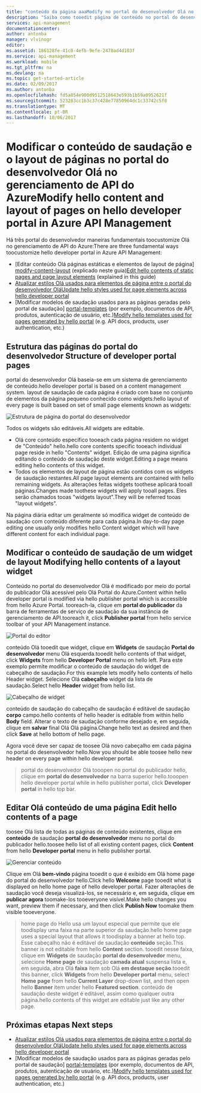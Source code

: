 ```yaml
---
title: "conteúdo da página aaaModify no portal do desenvolvedor Olá no gerenciamento de API do Azure | Microsoft Docs"
description: "Saiba como tooedit página de conteúdo no portal do desenvolvedor Olá no gerenciamento de API do Azure."
services: api-management
documentationcenter: 
author: antonba
manager: vlvinogr
editor: 
ms.assetid: 186128fe-41c0-4efb-9efe-2478ad4d103f
ms.service: api-management
ms.workload: mobile
ms.tgt_pltfrm: na
ms.devlang: na
ms.topic: get-started-article
ms.date: 02/09/2017
ms.author: antonba
ms.openlocfilehash: fd5a854e900d9512518643e593b1b59a0952621f
ms.sourcegitcommit: 523283cc1b3c37c428e77850964dc1c33742c5f0
ms.translationtype: MT
ms.contentlocale: pt-BR
ms.lasthandoff: 10/06/2017
---
```

# <a name="modify-hello-content-and-layout-of-pages-on-hello-developer-portal-in-azure-api-management"></a><span data-ttu-id="9d034-103">Modificar o conteúdo de saudação e o layout de páginas no portal do desenvolvedor Olá no gerenciamento de API do Azure</span><span class="sxs-lookup"><span data-stu-id="9d034-103">Modify hello content and layout of pages on hello developer portal in Azure API Management</span></span>
<span data-ttu-id="9d034-104">Há três portal do desenvolvedor maneiras fundamentais toocustomize Olá no gerenciamento de API do Azure:</span><span class="sxs-lookup"><span data-stu-id="9d034-104">There are three fundamental ways toocustomize hello developer portal in Azure API Management:</span></span>

* <span data-ttu-id="9d034-105">[Editar conteúdo Olá páginas estáticas e elementos de layout de página] [ modify-content-layout] (explicado neste guia)</span><span class="sxs-lookup"><span data-stu-id="9d034-105">[Edit hello contents of static pages and page layout elements][modify-content-layout] (explained in this guide)</span></span>
* <span data-ttu-id="9d034-106">[Atualizar estilos Olá usados para elementos de página entre o portal do desenvolvedor Olá][customize-styles]</span><span class="sxs-lookup"><span data-stu-id="9d034-106">[Update hello styles used for page elements across hello developer portal][customize-styles]</span></span>
* <span data-ttu-id="9d034-107">[Modificar modelos de saudação usados para as páginas geradas pelo portal de saudação] [ portal-templates] (por exemplo, documentos de API, produtos, autenticação de usuário, etc.)</span><span class="sxs-lookup"><span data-stu-id="9d034-107">[Modify hello templates used for pages generated by hello portal][portal-templates] (e.g. API docs, products, user authentication, etc.)</span></span>

## <span data-ttu-id="9d034-108"><a name="page-structure"> </a>Estrutura das páginas do portal do desenvolvedor</span><span class="sxs-lookup"><span data-stu-id="9d034-108"><a name="page-structure"> </a>Structure of developer portal pages</span></span>

<span data-ttu-id="9d034-109">portal do desenvolvedor Olá baseia-se em um sistema de gerenciamento de conteúdo.</span><span class="sxs-lookup"><span data-stu-id="9d034-109">hello developer portal is based on a content management system.</span></span> <span data-ttu-id="9d034-110">layout de saudação de cada página é criado com base no conjunto de elementos da página pequeno conhecido como widgets:</span><span class="sxs-lookup"><span data-stu-id="9d034-110">hello layout of every page is built based on set of small page elements known as widgets:</span></span>

![Estrutura de página do portal do desenvolvedor][api-management-customization-widget-structure]

<span data-ttu-id="9d034-112">Todos os widgets são editáveis.</span><span class="sxs-lookup"><span data-stu-id="9d034-112">All widgets are editable.</span></span> 
* <span data-ttu-id="9d034-113">Olá core conteúdo específico tooeach cada página residem no widget de "Conteúdo" hello.</span><span class="sxs-lookup"><span data-stu-id="9d034-113">hello core contents specific tooeach individual page reside in hello "Contents" widget.</span></span> <span data-ttu-id="9d034-114">Edição de uma página significa editando o conteúdo de saudação deste widget.</span><span class="sxs-lookup"><span data-stu-id="9d034-114">Editing a page means editing hello contents of this widget.</span></span>
* <span data-ttu-id="9d034-115">Todos os elementos de layout de página estão contidos com os widgets de saudação restantes.</span><span class="sxs-lookup"><span data-stu-id="9d034-115">All page layout elements are contained with hello remaining widgets.</span></span> <span data-ttu-id="9d034-116">As alterações feitas widgets toothese aplicará tooall páginas.</span><span class="sxs-lookup"><span data-stu-id="9d034-116">Changes made toothese widgets will apply tooall pages.</span></span> <span data-ttu-id="9d034-117">Eles serão chamados tooas "widgets layout".</span><span class="sxs-lookup"><span data-stu-id="9d034-117">They will be referred tooas "layout widgets".</span></span>

<span data-ttu-id="9d034-118">Na página diária editar um geralmente só modifica widget de conteúdo de saudação com conteúdo diferente para cada página.</span><span class="sxs-lookup"><span data-stu-id="9d034-118">In day-to-day page editing one usually only modifies hello Content widget which will have different content for each individual page.</span></span>

## <span data-ttu-id="9d034-119"><a name="modify-layout-widget"></a>Modificar o conteúdo de saudação de um widget de layout</span><span class="sxs-lookup"><span data-stu-id="9d034-119"><a name="modify-layout-widget"> </a>Modifying hello contents of a layout widget</span></span>

<span data-ttu-id="9d034-120">Conteúdo no portal do desenvolvedor Olá é modificado por meio do portal do publicador Olá acessível pelo Olá Portal do Azure.</span><span class="sxs-lookup"><span data-stu-id="9d034-120">Content within hello developer portal is modified via hello publisher portal which is accessible from hello Azure Portal.</span></span> <span data-ttu-id="9d034-121">tooreach-la, clique em **portal do publicador** da barra de ferramentas de serviço de saudação da sua instância de gerenciamento de API.</span><span class="sxs-lookup"><span data-stu-id="9d034-121">tooreach it, click **Publisher portal** from hello service toolbar of your API Management instance.</span></span>

![Portal do editor][api-management-management-console]

<span data-ttu-id="9d034-123">conteúdo Olá tooedit que widget, clique em **Widgets** de saudação **Portal do desenvolvedor** menu Olá esquerda.</span><span class="sxs-lookup"><span data-stu-id="9d034-123">tooedit hello contents of that widget, click **Widgets** from hello **Developer Portal** menu on hello left.</span></span> <span data-ttu-id="9d034-124">Para este exemplo permite modificar o conteúdo de saudação do widget de cabeçalho de saudação.</span><span class="sxs-lookup"><span data-stu-id="9d034-124">For this example lets modify hello contents of hello Header widget.</span></span> <span data-ttu-id="9d034-125">Selecione Olá **cabeçalho** widget da lista de saudação.</span><span class="sxs-lookup"><span data-stu-id="9d034-125">Select hello **Header** widget from hello list.</span></span>

![Cabeçalho de widget][api-management-widgets-header]

<span data-ttu-id="9d034-127">conteúdo de saudação do cabeçalho de saudação é editável de saudação **corpo** campo.</span><span class="sxs-lookup"><span data-stu-id="9d034-127">hello contents of hello header is editable from within hello **Body** field.</span></span> <span data-ttu-id="9d034-128">Alterar o texto de saudação conforme desejado e, em seguida, clique em **salvar** final Olá Olá página.</span><span class="sxs-lookup"><span data-stu-id="9d034-128">Change hello text as desired and then click **Save** at hello bottom of hello page.</span></span>

<span data-ttu-id="9d034-129">Agora você deve ser capaz de toosee Olá novo cabeçalho em cada página no portal do desenvolvedor hello.</span><span class="sxs-lookup"><span data-stu-id="9d034-129">Now you should be able toosee hello new header on every page within hello developer portal.</span></span>

> <span data-ttu-id="9d034-130">portal do desenvolvedor Olá tooopen no portal do publicador hello, clique em **portal do desenvolvedor** na barra superior hello.</span><span class="sxs-lookup"><span data-stu-id="9d034-130">tooopen hello developer portal while in hello publisher portal, click **Developer portal** in hello top bar.</span></span>
> 
> 

## <span data-ttu-id="9d034-131"><a name="edit-page-contents"></a>Editar Olá conteúdo de uma página</span><span class="sxs-lookup"><span data-stu-id="9d034-131"><a name="edit-page-contents"> </a>Edit hello contents of a page</span></span>

<span data-ttu-id="9d034-132">toosee Olá lista de todas as páginas de conteúdo existentes, clique em **conteúdo** de saudação **portal do desenvolvedor** menu no portal do publicador hello.</span><span class="sxs-lookup"><span data-stu-id="9d034-132">toosee hello list of all existing content pages, click **Content** from hello **Developer portal** menu in hello publisher portal.</span></span>

![Gerenciar conteúdo][api-management-customization-manage-content]

<span data-ttu-id="9d034-134">Clique em Olá **bem-vindo** página tooedit o que é exibido em Olá home page do portal do desenvolvedor hello.</span><span class="sxs-lookup"><span data-stu-id="9d034-134">Click hello **Welcome** page tooedit what is displayed on hello home page of hello developer portal.</span></span> <span data-ttu-id="9d034-135">Fazer alterações de saudação você deseja visualizá-los, se necessário e, em seguida, clique em **publicar agora** toomake-los tooeveryone visível.</span><span class="sxs-lookup"><span data-stu-id="9d034-135">Make hello changes you want, preview them if necessary, and then click **Publish Now** toomake them visible tooeveryone.</span></span>

> <span data-ttu-id="9d034-136">home page do Hello usa um layout especial que permite que ele toodisplay uma faixa na parte superior da saudação.</span><span class="sxs-lookup"><span data-stu-id="9d034-136">hello home page uses a special layout that allows it toodisplay a banner at hello top.</span></span> <span data-ttu-id="9d034-137">Esse cabeçalho não é editável de saudação **conteúdo** seção.</span><span class="sxs-lookup"><span data-stu-id="9d034-137">This banner is not editable from hello **Content** section.</span></span> <span data-ttu-id="9d034-138">tooedit nesse faixa, clique em **Widgets** de saudação **portal do desenvolvedor** menu, selecione **Home page** de saudação **camada atual** suspensa lista e, em seguida, abra Olá **faixa** item sob Olá **em destaque seção**.</span><span class="sxs-lookup"><span data-stu-id="9d034-138">tooedit this banner, click **Widgets** from hello **Developer portal** menu, select **Home page** from hello **Current Layer** drop-down list, and then open hello **Banner** item under hello **Featured section**.</span></span> <span data-ttu-id="9d034-139">conteúdo de saudação deste widget é editável, assim como qualquer outra página.</span><span class="sxs-lookup"><span data-stu-id="9d034-139">hello contents of this widget are editable just like any other page.</span></span>
> 
> 

## <span data-ttu-id="9d034-140"><a name="next-steps"> </a>Próximas etapas</span><span class="sxs-lookup"><span data-stu-id="9d034-140"><a name="next-steps"> </a>Next steps</span></span>
* <span data-ttu-id="9d034-141">[Atualizar estilos Olá usados para elementos de página entre o portal do desenvolvedor Olá][customize-styles]</span><span class="sxs-lookup"><span data-stu-id="9d034-141">[Update hello styles used for page elements across hello developer portal][customize-styles]</span></span>
* <span data-ttu-id="9d034-142">[Modificar modelos de saudação usados para as páginas geradas pelo portal de saudação] [ portal-templates] (por exemplo, documentos de API, produtos, autenticação de usuário, etc.)</span><span class="sxs-lookup"><span data-stu-id="9d034-142">[Modify hello templates used for pages generated by hello portal][portal-templates] (e.g. API docs, products, user authentication, etc.)</span></span>

[Structure of developer portal pages]: #page-structure
[Modifying hello contents of a layout widget]: #modify-layout-widget
[Edit hello contents of a page]: #edit-page-contents
[Next steps]: #next-steps

[modify-content-layout]: api-management-modify-content-layout.md
[customize-styles]: api-management-customize-styles.md
[portal-templates]: api-management-developer-portal-templates.md

[api-management-customization-widget-structure]: ./media/api-management-modify-content-layout/portal-widget-structure.png
[api-management-management-console]: ./media/api-management-modify-content-layout/api-management-management-console.png
[api-management-widgets-header]: ./media/api-management-modify-content-layout/api-management-widgets-header.png
[api-management-customization-manage-content]: ./media/api-management-modify-content-layout/api-management-customization-manage-content.png

